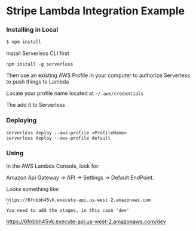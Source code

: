 
# Stripe Lambda Integration Example


### Installing in Local
```bash
$ npm install
```


Install Serverless CLI first

```
npm install -g serverless
```

Then use an existing AWS Profile in your computer to authorize Serverless to push things to Lambda

Locate your profile name located at `~/.aws/credentials`

The add it to Serverless

### Deploying
```
serverless deploy --aws-profile <ProfileName>
serverless deploy --aws-profile default
```

### Using
In the AWS Lambda Console, look for:

Amazon Api Gateway -> API -> Settings -> Default EndPoint.

Looks something like:

```
https://6fnbbh45vk.execute-api.us-west-2.amazonaws.com
``
You need to add the stages, in this case 'dev'

```
https://6fnbbh45vk.execute-api.us-west-2.amazonaws.com/dev
```